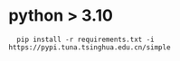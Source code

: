 # python > 3.10
```shell
  pip install -r requirements.txt -i https://pypi.tuna.tsinghua.edu.cn/simple
```
